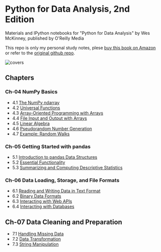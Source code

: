 # Python for Data Analysis, 2nd Edition

Materials and IPython notebooks for "Python for Data Analysis" by Wes McKinney, published by O'Reilly Media


This repo is only my personal study notes, plese [buy this book on Amazon](https://www.amazon.com/gp/product/1491957662/ref=as_li_tl?ie=UTF8&tag=quantpytho-20&camp=1789&creative=9325&linkCode=as2&creativeASIN=1491957662&linkId=8c3bf87b221dbcd8f541f0db20d4da83) or refer to the [original github repo](https://github.com/wesm/pydata-book).

![covers](cover.jpg)

## Chapters

### Ch-04 NumPy Basics

* 4.1 [The NumPy ndarray](https://gisyaliny.github.io/Data-Analysis-With-Python/Notebooks/ch-04-Numpy/4-1-ndarray.html)
* 4.2 [Universal Functions](https://gisyaliny.github.io/Data-Analysis-With-Python/Notebooks/ch-04-Numpy/4-2-universal-functions.html)
* 4.3 [Array-Oriented Programming with Arrays](https://gisyaliny.github.io/Data-Analysis-With-Python/Notebooks/ch-04-Numpy/4-3-Array-oriented-programming.html)
* 4.4 [File Input and Output with Arrays](https://gisyaliny.github.io/Data-Analysis-With-Python/Notebooks/ch-04-Numpy/4-4-File-input-and-output-with-arrays.html)
* 4.5 [Linear Algebra](https://gisyaliny.github.io/Data-Analysis-With-Python/Notebooks/ch-04-Numpy/4-5-Linear-algebra.html)
* 4.6 [Pseudorandom Number Generation](https://gisyaliny.github.io/Data-Analysis-With-Python/Notebooks/ch-04-Numpy/4-6-Pseudorandom-Number-Generation.html)
* 4.7 [Example: Random Walks](https://gisyaliny.github.io/Data-Analysis-With-Python/Notebooks/ch-04-Numpy/4-7-random-walks.html)

### Ch-05 Getting Started with pandas

* 5.1 [Introduction to pandas Data Structures](https://gisyaliny.github.io/Data-Analysis-With-Python/Notebooks/ch-05-Pandas/5-1-Introduction.html)
* 5.2 [Essential Functionality](https://gisyaliny.github.io/Data-Analysis-With-Python/Notebooks/ch-05-Pandas/5-2-Essential-Functionality.html)
* 5.3 [Summarizing and Computing Descriptive Statistics](https://gisyaliny.github.io/Data-Analysis-With-Python/Notebooks/ch-05-Pandas/5-3-Descriptive-Statistics.html)

### Ch-06 Data Loading, Storage, and File Formats

* 6.1 [Reading and Writing Data in Text Format](https://gisyaliny.github.io/Data-Analysis-With-Python/Notebooks/ch-06-Data-Analyze/Reading-and-Writting.html)
* 6.2 [Binary Data Formats](https://gisyaliny.github.io/Data-Analysis-With-Python/Notebooks/ch-06-Data-Analyze/6-2-Binary-Data-Formats.html)
* 6.3 [Interacting with Web APIs](https://gisyaliny.github.io/Data-Analysis-With-Python/Notebooks/ch-06-Data-Analyze/6-3-Web-APIs.html)
* 6.4 [Interacting with Databases](https://gisyaliny.github.io/Data-Analysis-With-Python/Notebooks/ch-06-Data-Analyze/6-4-Interacting-with-Databases.html)

## Ch-07 Data Cleaning and Preparation

* 7.1 [Handling Missing Data](https://gisyaliny.github.io/Data-Analysis-With-Python/Notebooks/ch-07-Data-Cleaning/7-1-Handling-Missing-Data.html)
* 7.2 [Data Transformation](https://gisyaliny.github.io/Data-Analysis-With-Python/Notebooks/ch-07-Data-Cleaning/7-2-Data-Transformation.html)
* 7.3 [String Manipulation](https://gisyaliny.github.io/Data-Analysis-With-Python/Notebooks/ch-07-Data-Cleaning/7-3-String-Manipulation.html)